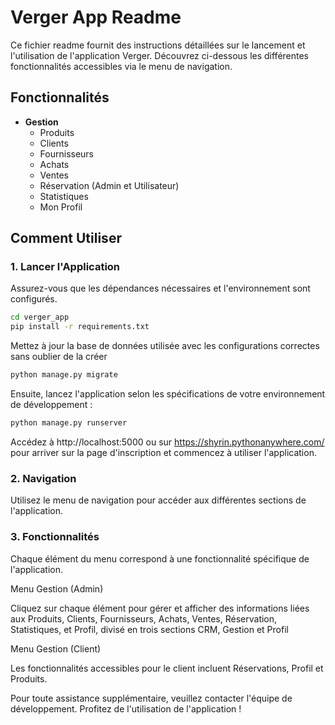 # Verger App Readme

Ce fichier readme fournit des instructions détaillées sur le lancement et l'utilisation de l'application Verger. Découvrez ci-dessous les différentes fonctionnalités accessibles via le menu de navigation.

## Fonctionnalités

- **Gestion**
  - Produits
  - Clients
  - Fournisseurs
  - Achats
  - Ventes
  - Réservation (Admin et Utilisateur)
  - Statistiques
  - Mon Profil

## Comment Utiliser

### 1. Lancer l'Application

Assurez-vous que les dépendances nécessaires et l'environnement sont configurés. 

```bash
cd verger_app
pip install -r requirements.txt
```

Mettez à jour la base de données utilisée avec les configurations correctes sans oublier de la créer

```bash
python manage.py migrate
```
Ensuite, lancez l'application selon les spécifications de votre environnement de développement :

```bash
python manage.py runserver
```

Accédez à http://localhost:5000 ou sur https://shyrin.pythonanywhere.com/ pour arriver sur la page d'inscription et commencez à utiliser l'application.

### 2. Navigation
Utilisez le menu de navigation pour accéder aux différentes sections de l'application.

### 3. Fonctionnalités
Chaque élément du menu correspond à une fonctionnalité spécifique de l'application.

Menu Gestion (Admin)

Cliquez sur chaque élément pour gérer et afficher des informations liées aux Produits, Clients, Fournisseurs, Achats, Ventes, Réservation, Statistiques, et Profil, divisé en trois sections CRM, Gestion et Profil

Menu Gestion (Client)

Les fonctionnalités accessibles pour le client incluent Réservations, Profil et Produits.

Pour toute assistance supplémentaire, veuillez contacter l'équipe de développement. Profitez de l'utilisation de l'application !